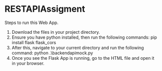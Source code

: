 # RESTAPIAssigment
Steps to run this Web App.
1. Download the files in your project directory.
2. Ensure you have python installed, then run the following commands:
   pip install flask flask_cors
3. After this, navigate to your current directory and run the following command:
   python .\backendapimock.py
4. Once you see the Flask App is running, go to the HTML file and open it in your browser.
